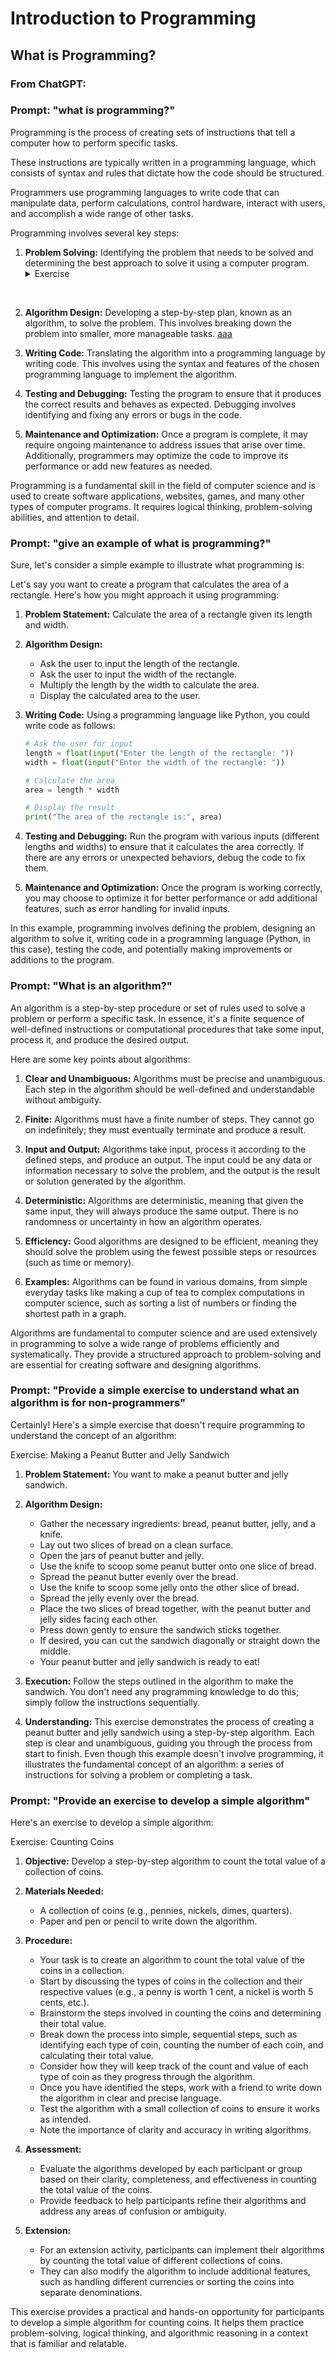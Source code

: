 
# Introduction to Programming

##    What is Programming?

### From ChatGPT:

### Prompt: "what is programming?"

Programming is the process of creating sets of instructions that tell a computer how to perform specific tasks. 

These instructions are typically written in a programming language, which consists of syntax and rules that dictate how the code should be structured.

Programmers use programming languages to write code that can manipulate data, perform calculations, control hardware, interact with users, and accomplish a wide range of other tasks.

Programming involves several key steps:

1. **Problem Solving:** Identifying the problem that needs to be solved and determining the best approach to solve it using a computer program.
   <details>
   <summary>Exercise</summary>
   Your digital photo collection has grown significantly over time, but it's become disorganized and difficult to search through. The photos are scattered across different devices, cloud services, and local folders without any consistent naming convention or categorization system. This makes finding specific images challenging and time-consuming. Your goal is to develop a solution that organizes your digital photos effectively, allowing you to quickly locate and enjoy them whenever needed.
   </details>
<br>

2. **Algorithm Design:** Developing a step-by-step plan, known as an algorithm, to solve the problem. This involves breaking down the problem into smaller, more manageable tasks.
<a href="exercises/algo-exercise.md">aaa</a>
<script>alert(1)</script>

3. **Writing Code:** Translating the algorithm into a programming language by writing code. This involves using the syntax and features of the chosen programming language to implement the algorithm.

4. **Testing and Debugging:** Testing the program to ensure that it produces the correct results and behaves as expected. Debugging involves identifying and fixing any errors or bugs in the code.

5. **Maintenance and Optimization:** Once a program is complete, it may require ongoing maintenance to address issues that arise over time. Additionally, programmers may optimize the code to improve its performance or add new features as needed.

Programming is a fundamental skill in the field of computer science and is used to create software applications, websites, games, and many other types of computer programs. It requires logical thinking, problem-solving abilities, and attention to detail.

### Prompt: "give an example of what is programming?"


Sure, let's consider a simple example to illustrate what programming is:

Let's say you want to create a program that calculates the area of a rectangle. Here's how you might approach it using programming:

1. **Problem Statement:** Calculate the area of a rectangle given its length and width.

2. **Algorithm Design:**
   - Ask the user to input the length of the rectangle.
   - Ask the user to input the width of the rectangle.
   - Multiply the length by the width to calculate the area.
   - Display the calculated area to the user.

3. **Writing Code:**
   Using a programming language like Python, you could write code as follows:

   ```python
   # Ask the user for input
   length = float(input("Enter the length of the rectangle: "))
   width = float(input("Enter the width of the rectangle: "))

   # Calculate the area
   area = length * width

   # Display the result
   print("The area of the rectangle is:", area)
   ```

4. **Testing and Debugging:**
   Run the program with various inputs (different lengths and widths) to ensure that it calculates the area correctly. If there are any errors or unexpected behaviors, debug the code to fix them.

5. **Maintenance and Optimization:**
   Once the program is working correctly, you may choose to optimize it for better performance or add additional features, such as error handling for invalid inputs.

In this example, programming involves defining the problem, designing an algorithm to solve it, writing code in a programming language (Python, in this case), testing the code, and potentially making improvements or additions to the program.


### Prompt: "What is an algorithm?"


An algorithm is a step-by-step procedure or set of rules used to solve a problem or perform a specific task. In essence, it's a finite sequence of well-defined instructions or computational procedures that take some input, process it, and produce the desired output.

Here are some key points about algorithms:

1. **Clear and Unambiguous:** Algorithms must be precise and unambiguous. Each step in the algorithm should be well-defined and understandable without ambiguity.

2. **Finite:** Algorithms must have a finite number of steps. They cannot go on indefinitely; they must eventually terminate and produce a result.

3. **Input and Output:** Algorithms take input, process it according to the defined steps, and produce an output. The input could be any data or information necessary to solve the problem, and the output is the result or solution generated by the algorithm.

4. **Deterministic:** Algorithms are deterministic, meaning that given the same input, they will always produce the same output. There is no randomness or uncertainty in how an algorithm operates.

5. **Efficiency:** Good algorithms are designed to be efficient, meaning they should solve the problem using the fewest possible steps or resources (such as time or memory).

6. **Examples:** Algorithms can be found in various domains, from simple everyday tasks like making a cup of tea to complex computations in computer science, such as sorting a list of numbers or finding the shortest path in a graph.

Algorithms are fundamental to computer science and are used extensively in programming to solve a wide range of problems efficiently and systematically. They provide a structured approach to problem-solving and are essential for creating software and designing algorithms.

### Prompt: "Provide a simple exercise to understand what an algorithm is for non-programmers"

Certainly! Here's a simple exercise that doesn't require programming to understand the concept of an algorithm:

Exercise: Making a Peanut Butter and Jelly Sandwich

1. **Problem Statement:** You want to make a peanut butter and jelly sandwich.

2. **Algorithm Design:**
   - Gather the necessary ingredients: bread, peanut butter, jelly, and a knife.
   - Lay out two slices of bread on a clean surface.
   - Open the jars of peanut butter and jelly.
   - Use the knife to scoop some peanut butter onto one slice of bread.
   - Spread the peanut butter evenly over the bread.
   - Use the knife to scoop some jelly onto the other slice of bread.
   - Spread the jelly evenly over the bread.
   - Place the two slices of bread together, with the peanut butter and jelly sides facing each other.
   - Press down gently to ensure the sandwich sticks together.
   - If desired, you can cut the sandwich diagonally or straight down the middle.
   - Your peanut butter and jelly sandwich is ready to eat!

3. **Execution:**
   Follow the steps outlined in the algorithm to make the sandwich. You don't need any programming knowledge to do this; simply follow the instructions sequentially.

4. **Understanding:**
   This exercise demonstrates the process of creating a peanut butter and jelly sandwich using a step-by-step algorithm. Each step is clear and unambiguous, guiding you through the process from start to finish. Even though this example doesn't involve programming, it illustrates the fundamental concept of an algorithm: a series of instructions for solving a problem or completing a task.

### Prompt: "Provide an exercise to develop a simple algorithm"

Here's an exercise to develop a simple algorithm:

Exercise: Counting Coins

1. **Objective:** Develop a step-by-step algorithm to count the total value of a collection of coins.

2. **Materials Needed:**
   - A collection of coins (e.g., pennies, nickels, dimes, quarters).
   - Paper and pen or pencil to write down the algorithm.

3. **Procedure:**
   - Your task is to create an algorithm to count the total value of the coins in a collection.
   - Start by discussing the types of coins in the collection and their respective values (e.g., a penny is worth 1 cent, a nickel is worth 5 cents, etc.).
   - Brainstorm the steps involved in counting the coins and determining their total value.
   - Break down the process into simple, sequential steps, such as identifying each type of coin, counting the number of each coin, and calculating their total value.
   - Consider how they will keep track of the count and value of each type of coin as they progress through the algorithm.
   - Once you have identified the steps, work with a friend to write down the algorithm in clear and precise language.
   - Test the algorithm with a small collection of coins to ensure it works as intended.
   - Note the importance of clarity and accuracy in writing algorithms.

4. **Assessment:**
   - Evaluate the algorithms developed by each participant or group based on their clarity, completeness, and effectiveness in counting the total value of the coins.
   - Provide feedback to help participants refine their algorithms and address any areas of confusion or ambiguity.

5. **Extension:**
   - For an extension activity, participants can implement their algorithms by counting the total value of different collections of coins.
   - They can also modify the algorithm to include additional features, such as handling different currencies or sorting the coins into separate denominations.

This exercise provides a practical and hands-on opportunity for participants to develop a simple algorithm for counting coins. It helps them practice problem-solving, logical thinking, and algorithmic reasoning in a context that is familiar and relatable.
